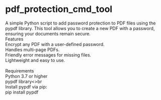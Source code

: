 # pdf_protection_cmd_tool
A simple Python script to add password protection to PDF files using the pypdf library.
This tool allows you to create a new PDF with a password, ensuring your documents remain secure.<br>
Features <br>
Encrypt any PDF with a user-defined password. <br>
Handles multi-page PDFs.<br>
Friendly error messages for missing files.<br>
Lightweight and easy to use.<br>
<br>
Requirements <br>
Python 3.7 or higher<br>
pypdf library<>br
<br>
Install pypdf via pip:<br>
pip install pypdf<br>
